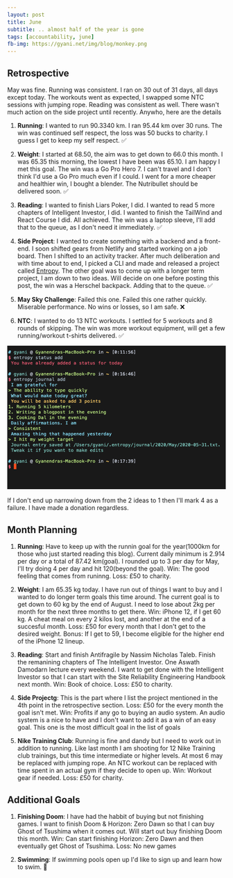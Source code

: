 ```yaml
---
layout: post
title: June
subtitle: .. almost half of the year is gone
tags: [accountability, june]
fb-img: https://gyani.net/img/blog/monkey.png
---
```


## Retrospective

May was fine. Running was consistent. I ran on 30 out of 31 days, all days except today. The workouts went as expected, I swapped some NTC sessions with jumping rope. Reading was consistent as well. There wasn't much action on the side project until recently. Anywho, here are the details

1. **Running**: I wanted to run 90.3340 km. I ran 95.44 km over 30 runs. The win was continued self respect, the loss was 50 bucks to charity. I guess I get to keep my self respect. ✅

2. **Weight**: I started at 68.50, the aim was to get down to 66.0 this month. I was 65.35 this morning, the lowest I have been was 65.10. I am happy I met this goal. The win was a Go Pro Hero 7. I can't travel and I don't think I'd use a Go Pro much even if I could. I went for a more cheaper and healthier win, I bought a blender. The Nutribullet should be delivered soon. ✅

3. **Reading**: I wanted to finish Liars Poker, I did. I wanted to read 5 more chapters of Intelligent Investor, I did. I wanted to finish the TailWind and React Course I did. All achieved. The win was a laptop sleeve, I'll add that to the queue, as I don't need it immediately. ✅

4. **Side Project**: I wanted to create something with a backend and a front-end. I soon shifted gears from Netlify and started working on a job board. Then I shifted to an activity tracker. After much deliberation and with time about to end, I picked a CLI and made and released a project called [Entropy](https://www.producthunt.com/posts/entropy/). The other goal was to come up with a longer term project, I am down to two ideas. Will decide on one before posting this post, the win was a Herschel backpack. Adding that to the queue. ✅

5. **May Sky Challenge**: Failed this one. Failed this one rather quickly. Miserable performance. No wins or losses, so I am safe. ❌

6. **NTC**: I wanted to do 13 NTC workouts. I settled for 5 workouts and 8 rounds of skipping. The win was more workout equipment, will get a few running/workout t-shirts delivered. ✅

![proof](/img/blog/june.png)

If I don't end up narrowing down from the 2 ideas to 1 then I'll mark 4 as a failure. I have made a donation regardless.

## Month Planning

1. **Running**: Have to keep up with the runnin goal for the year(1000km for those who just started reading this blog). Current daily minimum is 2.914 per day or a total of 87.42 km(goal). I rounded up to 3 per day for May, I'll try doing 4 per day and hit 120(beyond the goal). Win: The good feeling that comes from runinng. Loss: £50 to charity.

2. **Weight**: I am 65.35 kg today. I have run out of things I want to buy and I wanted to do longer term goals this time around. The current goal is to get down to 60 kg by the end of August. I need to lose about 2kg per month for the next three months to get there. Win: iPhone 12, if I get 60 kg. A cheat meal on every 2 kilos lost, and another at the end of a succesful month. Loss: £50 for every month that I don't get to the desired weight. Bonus: If I get to 59, I become eligible for the higher end of the iPhone 12 lineup.

3. **Reading**: Start and finish Antifragile by Nassim Nicholas Taleb. Finish the remanining chapters of The Intelligent Investor. One Aswath Damodarn lecture every weekend. I want to get done with the Intelligent Investor so that I can start with the Site Reliability Engineering Handbook next month. Win: Book of choice. Loss: £50 to charity.

4. **Side Projectg**: This is the part where I list the project mentioned in the 4th point in the retrospective section. Loss: £50 for the every month the goal isn't met. Win: Profits if any go to buying an audio system. An audio system is a nice to have and I don't want to add it as a win of an easy goal. This one is the most difficult goal in the list of goals

5. **Nike Training Club**: Running is fine and dandy but I need to work out in addition to running. Like last month I am shooting for 12 Nike Training club trainings, but this time intermediate or higher levels. At most 6 may be replaced with jumping rope. An NTC workout can be replaced with time spent in an actual gym if they decide to open up. Win: Workout gear if needed. Loss: £50 for charity.

## Additional Goals

1. **Finishing Doom**: I have had the habbit of buying but not finishing games. I want to finish Doom & Horizon: Zero Dawn so that I can buy Ghost of Tsushima when it comes out. Will start out buy finishing Doom this month. Win: Can start finishing Horizon: Zero Dawn and then eventually get Ghost of Tsushima. Loss: No new games

2. **Swimming**: If swimming pools open up I'd like to sign up and learn how to swim. 🤞

